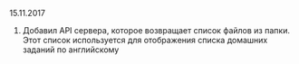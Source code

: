15.11.2017
  1. Добавил API сервера, которое возвращает список файлов из папки. Этот
     список используется для отображения списка домашних заданий по английскому